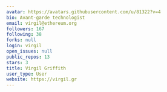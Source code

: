 ```yaml
---
avatar: https://avatars.githubusercontent.com/u/81322?v=4
bio: Avant-garde technologist
email: virgil@ethereum.org
followers: 167
following: 38
forks: null
login: virgil
open_issues: null
public_repos: 13
stars: 3
title: Virgil Griffith
user_type: User
website: https://virgil.gr
---
```

